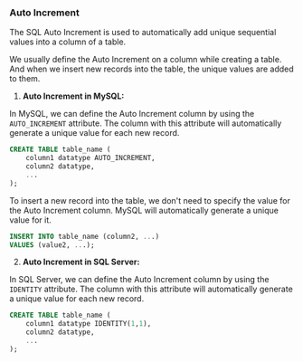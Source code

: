 ### Auto Increment

The SQL Auto Increment is used to automatically add unique sequential values into a column of a table.

We usually define the Auto Increment on a column while creating a table. And when we insert new records into the table, the unique values are added to them.

1. **Auto Increment in MySQL:**

In MySQL, we can define the Auto Increment column by using the `AUTO_INCREMENT` attribute. The column with this attribute will automatically generate a unique value for each new record.

```sql
CREATE TABLE table_name (
    column1 datatype AUTO_INCREMENT,
    column2 datatype,
    ...
);
```

To insert a new record into the table, we don't need to specify the value for the Auto Increment column. MySQL will automatically generate a unique value for it.

```sql
INSERT INTO table_name (column2, ...)
VALUES (value2, ...);
```


2. **Auto Increment in SQL Server:**

In SQL Server, we can define the Auto Increment column by using the `IDENTITY` attribute. The column with this attribute will automatically generate a unique value for each new record.

```sql
CREATE TABLE table_name (
    column1 datatype IDENTITY(1,1),
    column2 datatype,
    ...
);
```
